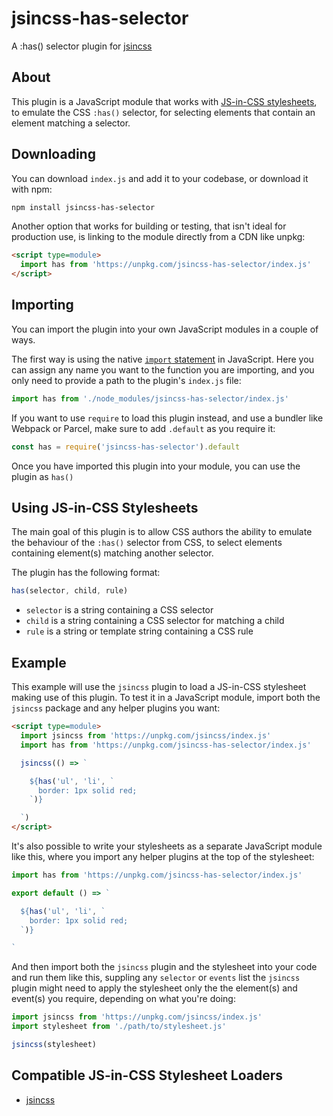 # jsincss-has-selector

A :has() selector plugin for [jsincss](https://github.com/tomhodgins/jsincss)

## About

This plugin is a JavaScript module that works with [JS-in-CSS stylesheets](https://responsive.style/theory/what-is-a-jic-stylesheet.html), to emulate the CSS `:has()` selector, for selecting elements that contain an element matching a selector.

## Downloading

You can download `index.js` and add it to your codebase, or download it with npm:

```bash
npm install jsincss-has-selector
```

Another option that works for building or testing, that isn't ideal for production use, is linking to the module directly from a CDN like unpkg:

```html
<script type=module>
  import has from 'https://unpkg.com/jsincss-has-selector/index.js'
</script>
```

## Importing

You can import the plugin into your own JavaScript modules in a couple of ways.

The first way is using the native [`import` statement](https://developer.mozilla.org/en-US/docs/Web/JavaScript/Reference/Statements/import) in JavaScript. Here you can assign any name you want to the function you are importing, and you only need to provide a path to the plugin's `index.js` file:

```js
import has from './node_modules/jsincss-has-selector/index.js'
```

If you want to use `require` to load this plugin instead, and use a bundler like Webpack or Parcel, make sure to add `.default` as you require it:

```js
const has = require('jsincss-has-selector').default
```

Once you have imported this plugin into your module, you can use the plugin as `has()`

## Using JS-in-CSS Stylesheets

The main goal of this plugin is to allow CSS authors the ability to emulate the behaviour of the `:has()` selector from CSS, to select elements containing element(s) matching another selector.

The plugin has the following format:

```js
has(selector, child, rule)
```

- `selector` is a string containing a CSS selector
- `child` is a string containing a CSS selector for matching a child
- `rule` is a string or template string containing a CSS rule

## Example

This example will use the `jsincss` plugin to load a JS-in-CSS stylesheet making use of this plugin. To test it in a JavaScript module, import both the `jsincss` package and any helper plugins you want:

```html
<script type=module>
  import jsincss from 'https://unpkg.com/jsincss/index.js'
  import has from 'https://unpkg.com/jsincss-has-selector/index.js'

  jsincss(() => `

    ${has('ul', 'li', `
      border: 1px solid red;
    `)}

  `)
</script>
```

It's also possible to write your stylesheets as a separate JavaScript module like this, where you import any helper plugins at the top of the stylesheet:

```js
import has from 'https://unpkg.com/jsincss-has-selector/index.js'

export default () => `

  ${has('ul', 'li', `
    border: 1px solid red;
  `)}

`
```

And then import both the `jsincss` plugin and the stylesheet into your code and run them like this, suppling any `selector` or `events` list the `jsincss` plugin might need to apply the stylesheet only the the element(s) and event(s) you require, depending on what you're doing:

```js
import jsincss from 'https://unpkg.com/jsincss/index.js'
import stylesheet from './path/to/stylesheet.js'

jsincss(stylesheet)
```

## Compatible JS-in-CSS Stylesheet Loaders

- [jsincss](https://github.com/tomhodgins/jsincss)